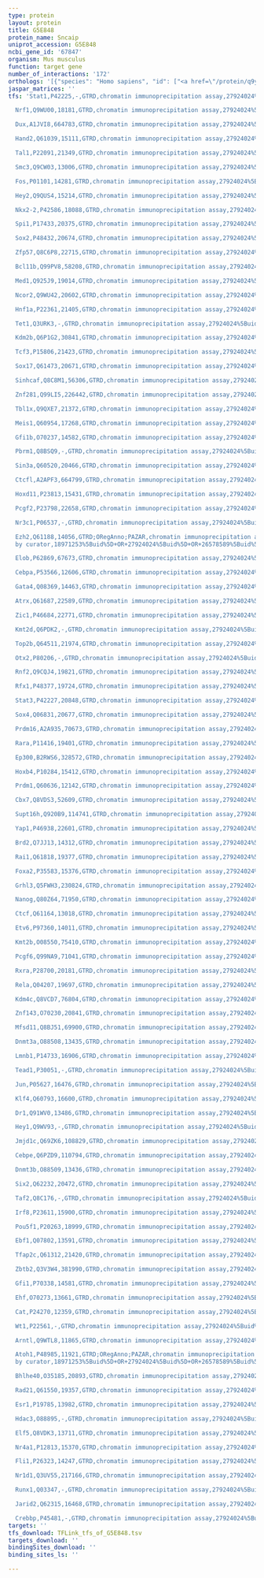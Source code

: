 ```yaml
---
type: protein
layout: protein
title: G5E848
protein_name: Sncaip
uniprot_accession: G5E848
ncbi_gene_id: '67847'
organism: Mus musculus
function: target gene
number_of_interactions: '172'
orthologs: '[{"species": "Homo sapiens", "id": ["<a href=\"/protein/q9y6h5\">Q9Y6H5</a>"]}, {"species": "Rattus norvegicus", "id": ["<a href=\"/protein/d3zwq5\">D3ZWQ5</a>"]}, {"species": "Danio rerio", "id": ["A0A0M3HEL3"]}]'
jaspar_matrices: ''
tfs: 'Stat1,P42225,-,GTRD,chromatin immunoprecipitation assay,27924024%5Buid%5D,No

  Nrf1,Q9WU00,18181,GTRD,chromatin immunoprecipitation assay,27924024%5Buid%5D,No

  Dux,A1JVI8,664783,GTRD,chromatin immunoprecipitation assay,27924024%5Buid%5D,No

  Hand2,Q61039,15111,GTRD,chromatin immunoprecipitation assay,27924024%5Buid%5D,No

  Tal1,P22091,21349,GTRD,chromatin immunoprecipitation assay,27924024%5Buid%5D,No

  Smc3,Q9CW03,13006,GTRD,chromatin immunoprecipitation assay,27924024%5Buid%5D,No

  Fos,P01101,14281,GTRD,chromatin immunoprecipitation assay,27924024%5Buid%5D,No

  Hey2,Q9QUS4,15214,GTRD,chromatin immunoprecipitation assay,27924024%5Buid%5D,No

  Nkx2-2,P42586,18088,GTRD,chromatin immunoprecipitation assay,27924024%5Buid%5D,No

  Spi1,P17433,20375,GTRD,chromatin immunoprecipitation assay,27924024%5Buid%5D,No

  Sox2,P48432,20674,GTRD,chromatin immunoprecipitation assay,27924024%5Buid%5D,No

  Zfp57,Q8C6P8,22715,GTRD,chromatin immunoprecipitation assay,27924024%5Buid%5D,No

  Bcl11b,Q99PV8,58208,GTRD,chromatin immunoprecipitation assay,27924024%5Buid%5D,No

  Med1,Q925J9,19014,GTRD,chromatin immunoprecipitation assay,27924024%5Buid%5D,No

  Ncor2,Q9WU42,20602,GTRD,chromatin immunoprecipitation assay,27924024%5Buid%5D,No

  Hnf1a,P22361,21405,GTRD,chromatin immunoprecipitation assay,27924024%5Buid%5D,No

  Tet1,Q3URK3,-,GTRD,chromatin immunoprecipitation assay,27924024%5Buid%5D,No

  Kdm2b,Q6P1G2,30841,GTRD,chromatin immunoprecipitation assay,27924024%5Buid%5D,No

  Tcf3,P15806,21423,GTRD,chromatin immunoprecipitation assay,27924024%5Buid%5D,No

  Sox17,Q61473,20671,GTRD,chromatin immunoprecipitation assay,27924024%5Buid%5D,No

  Sinhcaf,Q8C8M1,56306,GTRD,chromatin immunoprecipitation assay,27924024%5Buid%5D,No

  Znf281,Q99LI5,226442,GTRD,chromatin immunoprecipitation assay,27924024%5Buid%5D,No

  Tbl1x,Q9QXE7,21372,GTRD,chromatin immunoprecipitation assay,27924024%5Buid%5D,No

  Meis1,Q60954,17268,GTRD,chromatin immunoprecipitation assay,27924024%5Buid%5D,No

  Gfi1b,O70237,14582,GTRD,chromatin immunoprecipitation assay,27924024%5Buid%5D,No

  Pbrm1,Q8BSQ9,-,GTRD,chromatin immunoprecipitation assay,27924024%5Buid%5D,No

  Sin3a,Q60520,20466,GTRD,chromatin immunoprecipitation assay,27924024%5Buid%5D,No

  Ctcfl,A2APF3,664799,GTRD,chromatin immunoprecipitation assay,27924024%5Buid%5D,No

  Hoxd11,P23813,15431,GTRD,chromatin immunoprecipitation assay,27924024%5Buid%5D,No

  Pcgf2,P23798,22658,GTRD,chromatin immunoprecipitation assay,27924024%5Buid%5D,No

  Nr3c1,P06537,-,GTRD,chromatin immunoprecipitation assay,27924024%5Buid%5D,No

  Ezh2,Q61188,14056,GTRD;ORegAnno;PAZAR,chromatin immunoprecipitation assay;inferred
  by curator,18971253%5Buid%5D+OR+27924024%5Buid%5D+OR+26578589%5Buid%5D,No

  Elob,P62869,67673,GTRD,chromatin immunoprecipitation assay,27924024%5Buid%5D,No

  Cebpa,P53566,12606,GTRD,chromatin immunoprecipitation assay,27924024%5Buid%5D,No

  Gata4,Q08369,14463,GTRD,chromatin immunoprecipitation assay,27924024%5Buid%5D,No

  Atrx,Q61687,22589,GTRD,chromatin immunoprecipitation assay,27924024%5Buid%5D,No

  Zic1,P46684,22771,GTRD,chromatin immunoprecipitation assay,27924024%5Buid%5D,No

  Kmt2d,Q6PDK2,-,GTRD,chromatin immunoprecipitation assay,27924024%5Buid%5D,No

  Top2b,Q64511,21974,GTRD,chromatin immunoprecipitation assay,27924024%5Buid%5D,No

  Otx2,P80206,-,GTRD,chromatin immunoprecipitation assay,27924024%5Buid%5D,No

  Rnf2,Q9CQJ4,19821,GTRD,chromatin immunoprecipitation assay,27924024%5Buid%5D,No

  Rfx1,P48377,19724,GTRD,chromatin immunoprecipitation assay,27924024%5Buid%5D,No

  Stat3,P42227,20848,GTRD,chromatin immunoprecipitation assay,27924024%5Buid%5D,No

  Sox4,Q06831,20677,GTRD,chromatin immunoprecipitation assay,27924024%5Buid%5D,No

  Prdm16,A2A935,70673,GTRD,chromatin immunoprecipitation assay,27924024%5Buid%5D,No

  Rara,P11416,19401,GTRD,chromatin immunoprecipitation assay,27924024%5Buid%5D,No

  Ep300,B2RWS6,328572,GTRD,chromatin immunoprecipitation assay,27924024%5Buid%5D,No

  Hoxb4,P10284,15412,GTRD,chromatin immunoprecipitation assay,27924024%5Buid%5D,No

  Prdm1,Q60636,12142,GTRD,chromatin immunoprecipitation assay,27924024%5Buid%5D,No

  Cbx7,Q8VDS3,52609,GTRD,chromatin immunoprecipitation assay,27924024%5Buid%5D,No

  Supt16h,Q920B9,114741,GTRD,chromatin immunoprecipitation assay,27924024%5Buid%5D,No

  Yap1,P46938,22601,GTRD,chromatin immunoprecipitation assay,27924024%5Buid%5D,No

  Brd2,Q7JJ13,14312,GTRD,chromatin immunoprecipitation assay,27924024%5Buid%5D,No

  Rai1,Q61818,19377,GTRD,chromatin immunoprecipitation assay,27924024%5Buid%5D,No

  Foxa2,P35583,15376,GTRD,chromatin immunoprecipitation assay,27924024%5Buid%5D,No

  Grhl3,Q5FWH3,230824,GTRD,chromatin immunoprecipitation assay,27924024%5Buid%5D,No

  Nanog,Q80Z64,71950,GTRD,chromatin immunoprecipitation assay,27924024%5Buid%5D,No

  Ctcf,Q61164,13018,GTRD,chromatin immunoprecipitation assay,27924024%5Buid%5D,No

  Etv6,P97360,14011,GTRD,chromatin immunoprecipitation assay,27924024%5Buid%5D,No

  Kmt2b,O08550,75410,GTRD,chromatin immunoprecipitation assay,27924024%5Buid%5D,No

  Pcgf6,Q99NA9,71041,GTRD,chromatin immunoprecipitation assay,27924024%5Buid%5D,No

  Rxra,P28700,20181,GTRD,chromatin immunoprecipitation assay,27924024%5Buid%5D,No

  Rela,Q04207,19697,GTRD,chromatin immunoprecipitation assay,27924024%5Buid%5D,No

  Kdm4c,Q8VCD7,76804,GTRD,chromatin immunoprecipitation assay,27924024%5Buid%5D,No

  Znf143,O70230,20841,GTRD,chromatin immunoprecipitation assay,27924024%5Buid%5D,No

  Mfsd11,Q8BJ51,69900,GTRD,chromatin immunoprecipitation assay,27924024%5Buid%5D,No

  Dnmt3a,O88508,13435,GTRD,chromatin immunoprecipitation assay,27924024%5Buid%5D,No

  Lmnb1,P14733,16906,GTRD,chromatin immunoprecipitation assay,27924024%5Buid%5D,No

  Tead1,P30051,-,GTRD,chromatin immunoprecipitation assay,27924024%5Buid%5D,No

  Jun,P05627,16476,GTRD,chromatin immunoprecipitation assay,27924024%5Buid%5D,No

  Klf4,Q60793,16600,GTRD,chromatin immunoprecipitation assay,27924024%5Buid%5D,No

  Dr1,Q91WV0,13486,GTRD,chromatin immunoprecipitation assay,27924024%5Buid%5D,No

  Hey1,Q9WV93,-,GTRD,chromatin immunoprecipitation assay,27924024%5Buid%5D,No

  Jmjd1c,Q69ZK6,108829,GTRD,chromatin immunoprecipitation assay,27924024%5Buid%5D,No

  Cebpe,Q6PZD9,110794,GTRD,chromatin immunoprecipitation assay,27924024%5Buid%5D,No

  Dnmt3b,O88509,13436,GTRD,chromatin immunoprecipitation assay,27924024%5Buid%5D,No

  Six2,Q62232,20472,GTRD,chromatin immunoprecipitation assay,27924024%5Buid%5D,No

  Taf2,Q8C176,-,GTRD,chromatin immunoprecipitation assay,27924024%5Buid%5D,No

  Irf8,P23611,15900,GTRD,chromatin immunoprecipitation assay,27924024%5Buid%5D,No

  Pou5f1,P20263,18999,GTRD,chromatin immunoprecipitation assay,27924024%5Buid%5D,No

  Ebf1,Q07802,13591,GTRD,chromatin immunoprecipitation assay,27924024%5Buid%5D,No

  Tfap2c,Q61312,21420,GTRD,chromatin immunoprecipitation assay,27924024%5Buid%5D,No

  Zbtb2,Q3V3W4,381990,GTRD,chromatin immunoprecipitation assay,27924024%5Buid%5D,No

  Gfi1,P70338,14581,GTRD,chromatin immunoprecipitation assay,27924024%5Buid%5D,No

  Ehf,O70273,13661,GTRD,chromatin immunoprecipitation assay,27924024%5Buid%5D,No

  Cat,P24270,12359,GTRD,chromatin immunoprecipitation assay,27924024%5Buid%5D,No

  Wt1,P22561,-,GTRD,chromatin immunoprecipitation assay,27924024%5Buid%5D,No

  Arntl,Q9WTL8,11865,GTRD,chromatin immunoprecipitation assay,27924024%5Buid%5D,No

  Atoh1,P48985,11921,GTRD;ORegAnno;PAZAR,chromatin immunoprecipitation assay;inferred
  by curator,18971253%5Buid%5D+OR+27924024%5Buid%5D+OR+26578589%5Buid%5D,No

  Bhlhe40,O35185,20893,GTRD,chromatin immunoprecipitation assay,27924024%5Buid%5D,No

  Rad21,Q61550,19357,GTRD,chromatin immunoprecipitation assay,27924024%5Buid%5D,No

  Esr1,P19785,13982,GTRD,chromatin immunoprecipitation assay,27924024%5Buid%5D,No

  Hdac3,O88895,-,GTRD,chromatin immunoprecipitation assay,27924024%5Buid%5D,No

  Elf5,Q8VDK3,13711,GTRD,chromatin immunoprecipitation assay,27924024%5Buid%5D,No

  Nr4a1,P12813,15370,GTRD,chromatin immunoprecipitation assay,27924024%5Buid%5D,No

  Fli1,P26323,14247,GTRD,chromatin immunoprecipitation assay,27924024%5Buid%5D,No

  Nr1d1,Q3UV55,217166,GTRD,chromatin immunoprecipitation assay,27924024%5Buid%5D,No

  Runx1,Q03347,-,GTRD,chromatin immunoprecipitation assay,27924024%5Buid%5D,No

  Jarid2,Q62315,16468,GTRD,chromatin immunoprecipitation assay,27924024%5Buid%5D,No

  Crebbp,P45481,-,GTRD,chromatin immunoprecipitation assay,27924024%5Buid%5D,No'
targets: ''
tfs_download: TFLink_tfs_of_G5E848.tsv
targets_download: ''
bindingSites_download: ''
binding_sites_ls: ''

---
```

